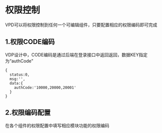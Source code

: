 # 权限控制
 VPD可以将权限控制到任何一个可编辑组件，只要配置相应的权限编码即可完成
## 1.权限CODE编码

VDP设计中，CODE编码是通过后端在登录接口中返回返回，数据KEY指定为“authCode"  
```
{
  status:0,
  msg:'',
  data:{
    authCode:'10000,20000,20001'
  }
}
```
## 2.权限编码配置
  在各个组件的权限配置中填写相应模块功能的权限编码
